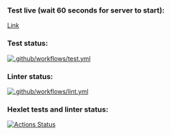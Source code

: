 ### Test live (wait 60 seconds for server to start):
[Link](https://backend-project-6-a2us.onrender.com/) 

### Test status:
[![.github/workflows/test.yml](https://github.com/botirk/backend-project-6/actions/workflows/test.yml/badge.svg)](https://github.com/botirk/backend-project-6/actions/workflows/test.yml)

### Linter status:
[![.github/workflows/lint.yml](https://github.com/botirk/backend-project-6/actions/workflows/lint.yml/badge.svg)](https://github.com/botirk/backend-project-6/actions/workflows/lint.yml)

### Hexlet tests and linter status:
[![Actions Status](https://github.com/botirk/backend-project-6/actions/workflows/hexlet-check.yml/badge.svg)](https://github.com/botirk/backend-project-6/actions)